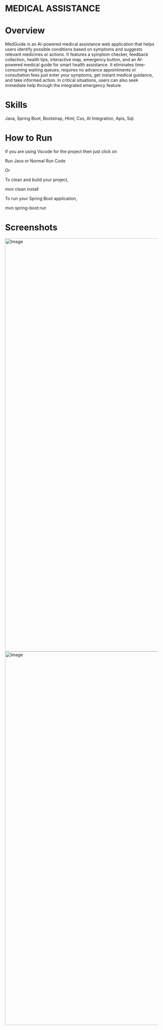 
# MEDICAL ASSISTANCE

# Overview

MedGuide is an AI-powered medical assistance web application that helps users identify possible conditions based on symptoms and suggests relevant medicines or actions. It features a symptom checker, feedback collection, health tips, interactive map, emergency button, and an AI-powered medical guide for smart health assistance.
It eliminates time-consuming waiting queues, requires no advance appointments or consultation fees just enter your symptoms, get instant medical guidance, and take informed action. In critical situations, users can also seek immediate help through the integrated emergency feature.

# Skills

Java, Spring Boot, Bootstrap, Html, Css, AI Integration, Apis, Sql.

# How to Run

If you are using Vscode for the project then just click on

Run Java or Normal Run Code

Or

To clean and build your project,

mvn clean install

To run your Spring Boot application,

mvn spring-boot:run

# Screenshots

<img width="2517" height="1362" alt="Image" src="https://github.com/user-attachments/assets/2ae11117-b7c4-4a4e-a8db-47e4f75b17fd" />

<img width="2501" height="1231" alt="Image" src="https://github.com/user-attachments/assets/dd9062a5-d108-423b-8a4c-fe84333227c9" />





